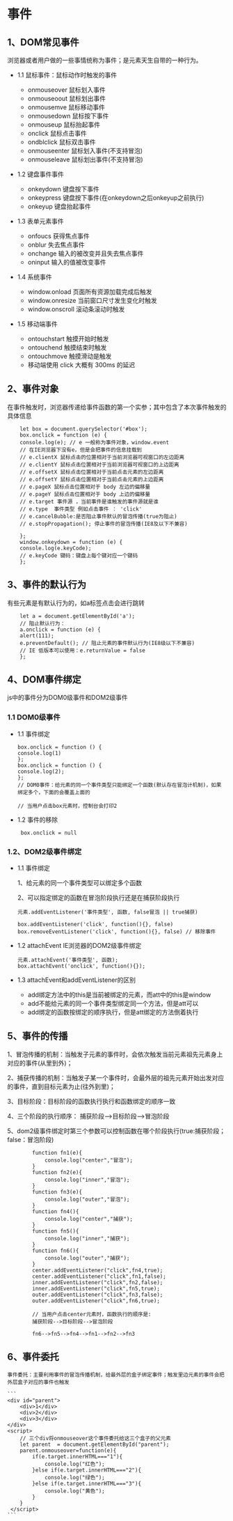 # 事件
## 1、DOM常见事件
浏览器或者用户做的一些事情统称为事件；是元素天生自带的一种行为。

- 1.1 鼠标事件：鼠标动作时触发的事件
    + onmouseover  鼠标划入事件
    + onmouseoout  鼠标划出事件  
    + onmousemve   鼠标移动事件  
    + onmousedown  鼠标按下事件  
    + onmouseup    鼠标抬起事件    
    + onclick      鼠标点击事件
    + ondblclick   鼠标双击事件
    + onmouseenter 鼠标划入事件(不支持冒泡)
    + onmouseleave 鼠标划出事件(不支持冒泡)

- 1.2 键盘事件事件
    + onkeydown    键盘按下事件
    + onkeypress   键盘按下事件(在onkeydown之后onkeyup之前执行)
    + onkeyup      键盘抬起事件

- 1.3 表单元素事件
    + onfoucs      获得焦点事件
    + onblur       失去焦点事件
    + onchange     输入的被改变并且失去焦点事件
    + oninput      输入的值被改变事件

- 1.4 系统事件
    + window.onload  页面所有资源加载完成后触发
    + window.onresize 当前窗口尺寸发生变化时触发
    + window.onscroll 滚动条滚动时触发

- 1.5 移动端事件
    + ontouchstart 触摸开始时触发
    + ontouchend   触摸结束时触发
    + ontouchmove  触摸滑动是触发
    + 移动端使用 click 大概有 300ms 的延迟

## 2、事件对象
在事件触发时，浏览器传递给事件函数的第一个实参；其中包含了本次事件触发的具体信息
```
    let box = document.querySelector('#box');
    box.onclick = function (e) {
    console.log(e); // e 一般称为事件对象，window.event 
    // 在IE浏览器下没有e，但是会把事件的信息挂载到
    // e.clientX 鼠标点击的位置相对于当前浏览器可视窗口的左边距离
    // e.clientY 鼠标点击位置相对于当前浏览器可视窗口的上边距离
    // e.offsetX 鼠标点击位置相对于当前点击元素的左边距离
    // e.offsetY 鼠标点击位置相对于当前点击元素的上边距离
    // e.pageX 鼠标点击位置相对于 body 左边的偏移量
    // e.pageY 鼠标点击位置相对于 body 上边的偏移量
    // e.target 事件源 ，当前事件是谁触发的事件源就是谁
    // e.type  事件类型 例如点击事件 ： 'click'
    // e.cancelBubble:是否阻止事件默认的冒泡传播(true为阻止)
    // e.stopPropagation(); 停止事件的冒泡传播(IE8及以下不兼容)

    };
    window.onkeydown = function (e) {
    console.log(e.keyCode);
    // e.keyCode 键码：键盘上每个键对应一个键码
    };
```

## 3、事件的默认行为
有些元素是有默认行为的，如a标签点击会进行跳转

```
    let a = document.getElementById('a');
    // 阻止默认行为：
    a.onclick = function (e) {
    alert(111);
    e.preventDefault(); // 阻止元素的事件默认行为(IE8级以下不兼容)
    // IE 低版本可以使用：e.returnValue = false
    };
```
## 4、DOM事件绑定
js中的事件分为DOM0级事件和DOM2级事件

### 1.1 DOM0级事件

 - 1.1 事件绑定

    ```
    box.onclick = function () {
    console.log(1)
    };
    box.onclick = function () {
    console.log(2);
    };
    // DOM0事件：给元素的同一个事件类型只能绑定一个函数(默认存在冒泡计机制)，如果绑定多个，下面的会覆盖上面的

    // 当用户点击box元素时，控制台会打印2 
    ```
- 1.2 事件的移除
    ```
     box.onclick = null
    ```
### 1.2、DOM2级事件绑定
- 1.1 事件绑定

    1、给元素的同一个事件类型可以绑定多个函数

    2、可以指定绑定的函数在冒泡阶段执行还是在捕获阶段执行

    ```
    元素.addEventListener('事件类型', 函数, false冒泡 || true捕获)

    box.addEventListener('click', function(){}, false)
    box.removeEventListener('click', function(){}, false) // 移除事件
    ```
- 1.2 attachEvent  IE浏览器的DOM2级事件绑定
    ```
    元素.attachEvent('事件类型', 函数);
    box.attachEvent('onclick', function(){});
    ```
- 1.3 attachEvent和addEventListener的区别
    + add绑定方法中的this是当前被绑定的元素，而att中的this是window
    + add不能给元素的同一个事件类型绑定同一个方法，但是att可以
    + add绑定的函数按绑定的顺序执行，但是att绑定的方法倒着执行

## 5、事件的传播
1、冒泡传播的机制：当触发子元素的事件时，会依次触发当前元素祖先元素身上对应的事件(从里到外)；

2、捕获传播的机制：当触发子某一个事件时，会最外层的祖先元素开始出发对应的事件，直到目标元素为止(往外到里)；

3、目标阶段：目标阶段的函数执行执行和函数绑定的顺序一致

4、三个阶段的执行顺序： 捕获阶段-->目标阶段-->冒泡阶段

5、dom2级事件绑定时第三个参数可以控制函数在哪个阶段执行(true:捕获阶段；false：冒泡阶段)



```
        function fn1(e){
            console.log("center","冒泡");
        }
        function fn2(e){
            console.log("inner","冒泡");
        }
        function fn3(e){
            console.log("outer","冒泡");
        }
        function fn4(){
            console.log("center","捕获");
        }
        function fn5(){
            console.log("inner","捕获");
        }
        function fn6(){
            console.log("outer","捕获");
        }
        center.addEventListener("click",fn4,true);
        center.addEventListener("click",fn1,false);
        inner.addEventListener("click",fn2,false);
        inner.addEventListener("click",fn5,true);
        outer.addEventListener("click",fn3,false);
        outer.addEventListener("click",fn6,true);
        
        // 当用户点击center元素时，函数执行的顺序是:
        捕获阶段-->目标阶段-->冒泡阶段

        fn6-->fn5-->fn4-->fn1-->fn2-->fn3
```

## 6、事件委托
    事件委托：主要利用事件的冒泡传播机制，给最外层的盒子绑定事件；触发里边元素的事件会把外层盒子对应的事件也触发

    ```
    <div id="parent">
        <div>1</div>
        <div>2</div>
        <div>3</div>
    </div>
    <script>
        // 三个div将onmouseover这个事件委托给这三个盒子的父元素 
        let parent  = document.getElementById("parent");
        parent.onmouseover=function(e){
            if(e.target.innerHTML==="1"){
                console.log("红色");
            }else if(e.target.innerHTML==="2"){
                console.log("绿色"); 
            }else if(e.target.innerHTML==="3"){
                console.log("黄色");
            }
        }
     </script>
    ```



    